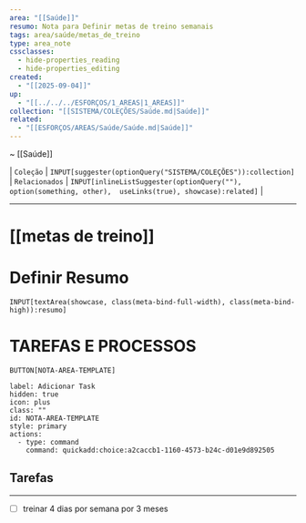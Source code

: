```yaml
---
area: "[[Saúde]]"
resumo: Nota para Definir metas de treino semanais
tags: area/saúde/metas_de_treino
type: area_note
cssclasses:
  - hide-properties_reading
  - hide-properties_editing
created:
  - "[[2025-09-04]]"
up:
  - "[[../../../ESFORÇOS/1_AREAS|1_AREAS]]"
collection: "[[SISTEMA/COLEÇÕES/Saúde.md|Saúde]]"
related:
  - "[[ESFORÇOS/AREAS/Saúde/Saúde.md|Saúde]]"
---
```

~ [[Saúde]] 

| `Coleção` | `INPUT[suggester(optionQuery("SISTEMA/COLEÇÕES")):collection]`   | `Relacionados` | `INPUT[inlineListSuggester(optionQuery(""), option(something, other),  useLinks(true), showcase):related]`  |

---
# [[metas de treino]] 


# Definir Resumo 
`INPUT[textArea(showcase, class(meta-bind-full-width), class(meta-bind-high)):resumo]`


# TAREFAS E PROCESSOS

 `BUTTON[NOTA-AREA-TEMPLATE]`     

```meta-bind-button
label: Adicionar Task
hidden: true
icon: plus
class: ""
id: NOTA-AREA-TEMPLATE
style: primary
actions:
  - type: command
    command: quickadd:choice:a2caccb1-1160-4573-b24c-d01e9d892505
```


## Tarefas


---
- [ ] treinar 4 dias por semana por 3 meses






